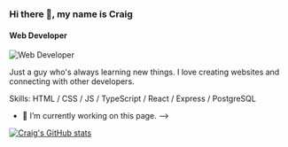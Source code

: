 ### Hi there 👋, my name is Craig
#### Web Developer
![Web Developer](https://github.com/indigomx9)

Just a guy who's always learning new things. I love creating websites and connecting with other developers.

Skills: HTML / CSS / JS / TypeScript / React / Express / PostgreSQL

- 🔭 I’m currently working on this page. 
-->

[![Craig's GitHub stats](https://github-readme-stats.vercel.app/api?username=indigomx9)](https://github.com/indigomx9/github-readme-stats)
